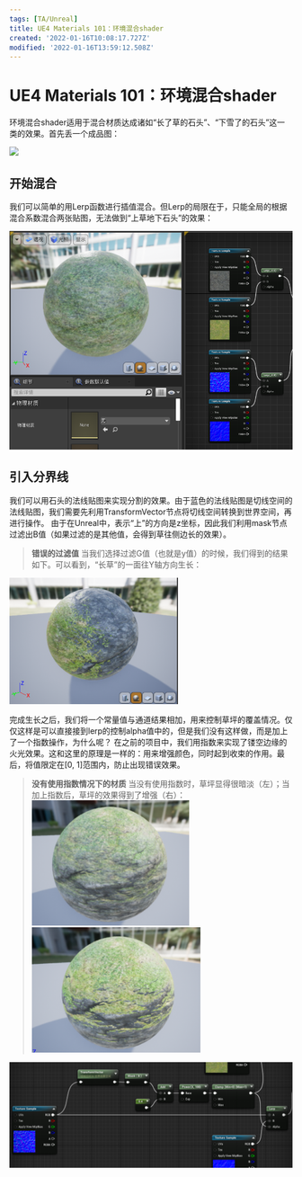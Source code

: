 ```yaml
---
tags: [TA/Unreal]
title: UE4 Materials 101：环境混合shader
created: '2022-01-16T10:08:17.727Z'
modified: '2022-01-16T13:59:12.508Z'
---
```


# UE4 Materials 101：环境混合shader
环境混合shader适用于混合材质达成诸如“长了草的石头”、“下雪了的石头”这一类的效果。首先丢一个成品图：

<img src="https://raw.githubusercontent.com/Guiny-Time/PictureBed/main/%E8%8D%89%E5%9D%AA.gif"/>

## 开始混合
我们可以简单的用Lerp函数进行插值混合。但Lerp的局限在于，只能全局的根据混合系数混合两张贴图，无法做到“上草地下石头”的效果：

<img src="https://raw.githubusercontent.com/Guiny-Time/PictureBed/main/20220116205324.png"/>

## 引入分界线
我们可以用石头的法线贴图来实现分割的效果。由于蓝色的法线贴图是切线空间的法线贴图，我们需要先利用TransformVector节点将切线空间转换到世界空间，再进行操作。
由于在Unreal中，表示“上”的方向是z坐标，因此我们利用mask节点过滤出B值（如果过滤的是其他值，会得到草往侧边长的效果）。
> **错误的过滤值**
当我们选择过滤G值（也就是y值）的时候，我们得到的结果如下。可以看到，“长草”的一面往Y轴方向生长：
<img src="https://raw.githubusercontent.com/Guiny-Time/PictureBed/main/20220116214236.png" width=300/>

完成生长之后，我们将一个常量值与通道结果相加，用来控制草坪的覆盖情况。仅仅这样是可以直接接到lerp的控制alpha值中的，但是我们没有这样做，而是加上了一个指数操作，为什么呢？
在之前的项目中，我们用指数来实现了镂空边缘的火光效果。这和这里的原理是一样的：用来增强颜色，同时起到收束的作用。最后，将值限定在[0, 1]范围内，防止出现错误效果。
> **没有使用指数情况下的材质**
当没有使用指数时，草坪显得很暗淡（左）；当加上指数后，草坪的效果得到了增强（右）：
<img src="https://raw.githubusercontent.com/Guiny-Time/PictureBed/main/20220116215009.png" width=280/><img src="https://raw.githubusercontent.com/Guiny-Time/PictureBed/main/20220116215117.png" width=300/>

<img src="https://raw.githubusercontent.com/Guiny-Time/PictureBed/main/20220116212157.png"/>
